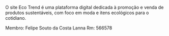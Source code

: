 O site Eco Trend é uma plataforma digital dedicada à promoção e venda de produtos sustentáveis, com foco em moda e itens ecológicos para o cotidiano.

Membro: Felipe Souto da Costa Lanna  Rm: 566578
